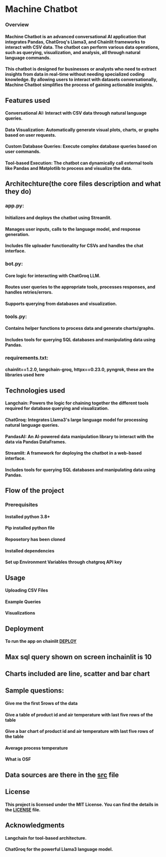 # Machine Chatbot
### Overview
#### Machine Chatbot is an advanced conversational AI application that integrates Pandas, ChatGroq's Llama3, and Chainlit frameworks to interact with CSV data. The chatbot can perform various data operations, such as querying, visualization, and analysis, all through natural language commands.
#### This chatbot is designed for businesses or analysts who need to extract insights from data in real-time without needing specialized coding knowledge. By allowing users to interact with datasets conversationally, Machine Chatbot simplifies the process of gaining actionable insights.
## Features used
#### Conversational AI: Interact with CSV data through natural language queries.
#### Data Visualization: Automatically generate visual plots, charts, or graphs based on user requests.
#### Custom Database Queries: Execute complex database queries based on user commands.
#### Tool-based Execution: The chatbot can dynamically call external tools like Pandas and Matplotlib to process and visualize the data.
## Architechture(the core files description and what they do)
### app.py:
#### Initializes and deploys the chatbot using Streamlit.
#### Manages user inputs, calls to the language model, and response generation.
#### Includes file uploader functionality for CSVs and handles the chat interface.
### bot.py:
#### Core logic for interacting with ChatGroq LLM.
#### Routes user queries to the appropriate tools, processes responses, and handles retries/errors.
#### Supports querying from databases and visualization.
### tools.py:
#### Contains helper functions to process data and generate charts/graphs.
#### Includes tools for querying SQL databases and manipulating data using Pandas.
### requirements.txt:
#### chainlit==1.2.0, langchain-groq, httpx==0.23.0, pyngrok, these are the libraries used here
## Technologies used
#### Langchain: Powers the logic for chaining together the different tools required for database querying and visualization.
#### ChatGroq: Integrates Llama3's large language model for processing natural language queries.
#### PandasAI: An AI-powered data manipulation library to interact with the data via Pandas DataFrames.
#### Streamlit: A framework for deploying the chatbot in a web-based interface.
#### Includes tools for querying SQL databases and manipulating data using Pandas.
## Flow of the project
### Prerequisites
#### Installed python 3.8+
#### Pip installed python file
#### Reposetory has been cloned
#### Installed dependencies
#### Set up Environment Variables through chatgroq API key
## Usage
#### Uploading CSV Files
#### Example Queries
#### Visualizations
## Deployment
#### To run the app on chainlit [DEPLOY](DEPLOY_with_Collab(ngrok).ipynb) 
## Max sql query shown on screen inchainlit is 10
## Charts included are line, scatter and bar chart
## Sample questions: 
#### Give me the first 5rows of the data
#### Give a table of product id and air temperature with last five rows of the table
#### Give a bar chart of product id and air temperature with last five rows of the table
#### Average process temperature
#### What is OSF
## Data sources are there in the [src](https://github.com/milichowdhury0096/Machine_Chatbot/tree/main/src) file
## License
#### This project is licensed under the MIT License. You can find the details in the [LICENSE](https://github.com/milichowdhury/Machine_Chatbot/blob/main/LICENSE) file.
## Acknowledgments
#### Langchain for tool-based architecture.
#### ChatGroq for the powerful Llama3 language model.
